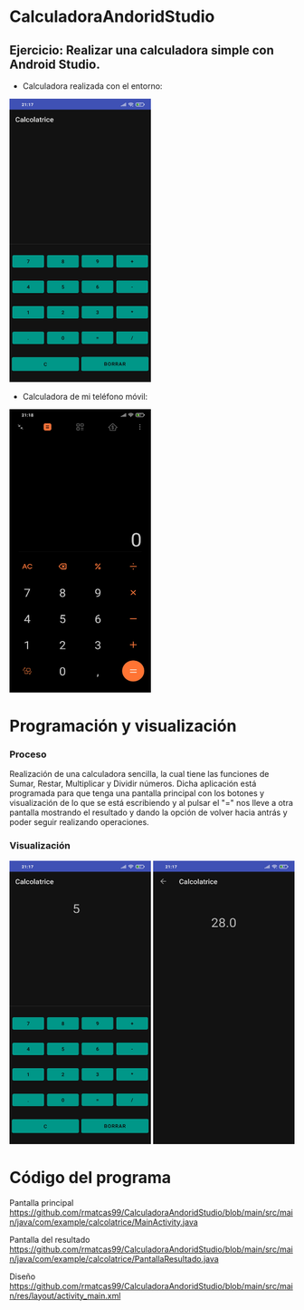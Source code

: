 # CalculadoraAndoridStudio

## Ejercicio: Realizar una calculadora simple con Android Studio.

* Calculadora realizada con el entorno:
<img width="250" height="500" src="https://github.com/rmatcas99/CalculadoraAndoridStudio/blob/main/images/Screenshot_2021-05-07-21-17-20-923_com.example.calcolatrice.jpg"/>

* Calculadora de mi teléfono móvil:
<img width="250" height="500" src="https://github.com/rmatcas99/CalculadoraAndoridStudio/blob/main/images/Screenshot_2021-05-07-21-18-21-259_com.miui.calculator.jpg"/>

# Programación y visualización

### Proceso
Realización de una calculadora sencilla, la cual tiene las funciones de Sumar, Restar, Multiplicar y Dividir números. Dicha aplicación está programada para que tenga una pantalla principal con los botones y visualización de lo que se está escribiendo y al pulsar el "=" nos lleve a otra pantalla mostrando el resultado y dando la opción de volver hacia antrás y poder seguir realizando operaciones.

### Visualización
<img width="250" height="500" src="https://github.com/rmatcas99/CalculadoraAndoridStudio/blob/main/images/Screenshot_2021-05-07-21-17-38-589_com.example.calcolatrice.jpg"/>
<img width="250" height="500" src="https://github.com/rmatcas99/CalculadoraAndoridStudio/blob/main/images/Screenshot_2021-05-07-21-17-50-218_com.example.calcolatrice.jpg"/>

# Código del programa

Pantalla principal https://github.com/rmatcas99/CalculadoraAndoridStudio/blob/main/src/main/java/com/example/calcolatrice/MainActivity.java

Pantalla del resultado https://github.com/rmatcas99/CalculadoraAndoridStudio/blob/main/src/main/java/com/example/calcolatrice/PantallaResultado.java

Diseño https://github.com/rmatcas99/CalculadoraAndoridStudio/blob/main/src/main/res/layout/activity_main.xml

